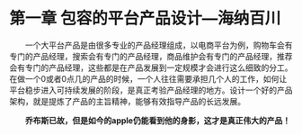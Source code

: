 # 第一章	包容的平台产品设计—海纳百川

<p style="text-indent:2em">一个大平台产品是由很多专业的产品经理组成，以电商平台为例，购物车会有专门的产品经理，搜索会有专门的产品经理，商品维护会有专门的产品经理，推荐会有专门的产品经理，这些都是在产品发展到一定规模才会进行这么细致的分工。在做一个0或者0点几的产品的时候，一个人往往需要承担几个人的工作，如何让平台稳步进入可持续发展的阶段，是真正考验产品经理的地方。设计一个好的产品架构，就是提炼了产品的主旨精神，能够有效指导产品的长远发展。</p>
<p style="text-indent:2em"><b>乔布斯已故，但是如今的apple仍能看到他的身影，这才是真正伟大的产品！</b></p>

